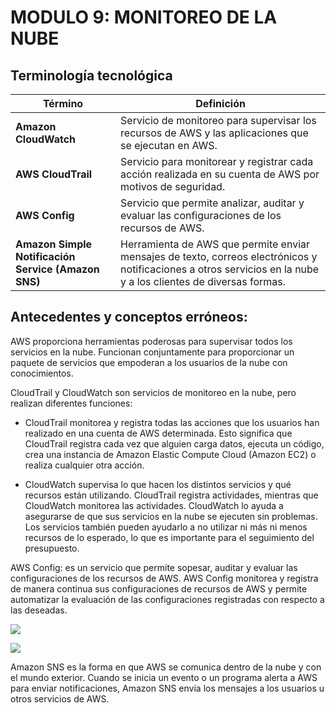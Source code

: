 # ﻿**MODULO 9: MONITOREO DE LA NUBE**

## **Terminología tecnológica**

|**Término**|**Definición**|
| - | - |
|**Amazon CloudWatch**|Servicio de monitoreo para supervisar los recursos de AWS y las aplicaciones que se ejecutan en AWS.|
|**AWS CloudTrail**|Servicio para monitorear y registrar cada acción realizada en su cuenta de AWS por motivos de seguridad.|
|**AWS Config**|Servicio que permite analizar, auditar y evaluar las configuraciones de los recursos de AWS.|
|**Amazon Simple Notificación Service (Amazon SNS)**|Herramienta de AWS que permite enviar mensajes de texto, correos electrónicos y notificaciones a otros servicios en la nube y a los clientes de diversas formas.|

## **Antecedentes y conceptos erróneos:**

AWS proporciona herramientas poderosas para supervisar todos los servicios en la nube. Funcionan conjuntamente para proporcionar un paquete de servicios que empoderan a los usuarios de la nube con conocimientos.

CloudTrail y CloudWatch son servicios de monitoreo en la nube, pero realizan diferentes funciones: 

- CloudTrail monitorea y registra todas las acciones que los usuarios han realizado en una cuenta de AWS determinada. Esto significa que CloudTrail registra cada vez que alguien carga datos, ejecuta un código, crea una instancia de Amazon Elastic Compute Cloud (Amazon EC2) o realiza cualquier otra acción.

- CloudWatch supervisa lo que hacen los distintos servicios y qué recursos están utilizando. CloudTrail registra actividades, mientras que CloudWatch monitorea las actividades. CloudWatch lo ayuda a asegurarse de que sus servicios en la nube se ejecuten sin problemas. Los servicios también pueden ayudarlo a no utilizar ni más ni menos recursos de lo esperado, lo que es importante para el seguimiento del presupuesto.

AWS Config: es un servicio que permite sopesar, auditar y evaluar las configuraciones de los recursos de AWS. AWS Config monitorea y registra de manera continua sus configuraciones de recursos de AWS y permite automatizar la evaluación de las configuraciones registradas con respecto a las deseadas.

![](Aspose.Words.0da25601-52ff-4693-b916-0a15670595ef.001.png)

![](Aspose.Words.0da25601-52ff-4693-b916-0a15670595ef.002.png)

Amazon SNS es la forma en que AWS se comunica dentro de la nube y con el mundo exterior. Cuando se inicia un evento o un programa alerta a AWS para enviar notificaciones, Amazon SNS envía los mensajes a los usuarios u otros servicios de AWS.


